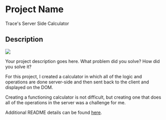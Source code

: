 # Project Name
Trace's Server Side Calculator
## Description

<img src="https://imgur.com/3aWKsHO"/>

<blockquote class="imgur-embed-pub" lang="en" data-id="a/kPFdUV9" data-context="false" ><a href="//imgur.com/a/kPFdUV9"></a></blockquote><script async src="//s.imgur.com/min/embed.js" charset="utf-8"></script>

Your project description goes here. What problem did you solve? How did you solve it?

For this project, I created a calculator in which all of the logic and operations are done server-side and then sent back to the client and displayed on the DOM.

Creating a functioning calculator is not difficult, but creating one that does all of the operations in the server was a challenge for me. 

Additional README details can be found [here](https://github.com/PrimeAcademy/readme-template/blob/master/README.md).
